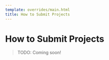 ```yaml
---
template: overrides/main.html
title: How to Submit Projects
---
```


# How to Submit Projects

> TODO: Coming soon!
